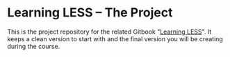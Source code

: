 # Learning LESS – The Project

This is the project repository for the related Gitbook "[Learning LESS](https://github.com/MarcoKunz/learning-less/)". It keeps a clean version to start with and the final version you will be creating during the course.